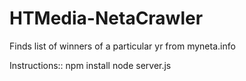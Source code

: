 # HTMedia-NetaCrawler
Finds list of winners of a particular yr from myneta.info

Instructions::
npm install
node server.js
